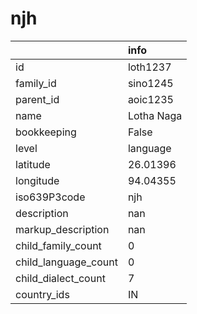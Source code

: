 # njh
|                      | info       |
|:---------------------|:-----------|
| id                   | loth1237   |
| family_id            | sino1245   |
| parent_id            | aoic1235   |
| name                 | Lotha Naga |
| bookkeeping          | False      |
| level                | language   |
| latitude             | 26.01396   |
| longitude            | 94.04355   |
| iso639P3code         | njh        |
| description          | nan        |
| markup_description   | nan        |
| child_family_count   | 0          |
| child_language_count | 0          |
| child_dialect_count  | 7          |
| country_ids          | IN         |